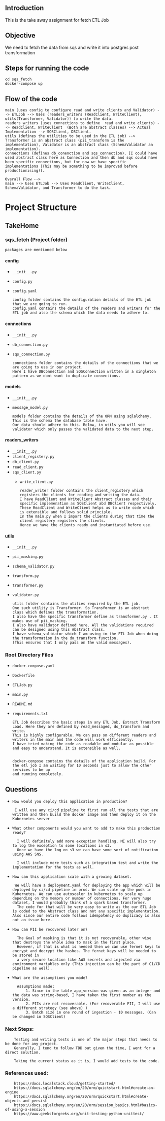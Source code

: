 ## Introduction
This is the take away assignment for fetch ETL Job

## Objective 
We need to fetch the data from sqs and write it into postgres post transformation

## Steps for running the code
    cd sqs_fetch
    docker-compose up


## Flow of the code
    main (uses config to configure read and write clients and Validator) --> ETLJob --> Uses (readers_writers (ReadClient, WriteClient), utils(Transformer, Validator)) to write the data.
    readers_writers (uses connections to define  read and write clients) --> ReadClient, WriteClient  (Both are abstract classes) --> Actual Implementation --> SQSClient, DBClient.
    utils (defines the utilities to be used in the ETL job) --> Transformer is an abstract class (pii_transform is the implementation), Validator is an abstract class (SchemaValidator an implementation).
    connections (defines db_conenction and sqs_connection). [I could have used abstract class here as Connection and then db and sqs could have been specific connections, but for now we have specific implementations (This may be something to be improved before productionising)].

    Overall Flow -->
    main --> Uses ETLJob --> Uses ReadClient, WriteClient, SchemaValidator, and Transformer to do the task.

# Project Structure

## TakeHome

### sqs_fetch  (Project folder)
    packages are mentioned below
#### config  
  - `__init__.py`
  - `config.py`
  - `config.yaml`
        
        config folder contains the configuration details of the ETL job that we are going to run.
        config.yaml contains the details of the readers and writers for the ETL job and also the schema which the data needs to adhere to.
    

#### connections
  - `__init__.py`
  - `db_connection.py`
  - `sqs_connection.py`

        connections folder contains the details of the connections that we are going to use in our project.
        Here I have DBConnection and SQSConnection written in a singleton pattern as we dont want to duplicate connections.

#### models
  - `__init__.py`
  - `message_model.py`

        models folder contains the details of the ORM using sqlalchemy. This is the schema the database table have.
        Our data should adhere to this. Below, in utils you will see validator which only passes the validated data to the next step.


#### readers_writers
  - `__init__.py`
  - `client_registery.py`
  - `db_client.py`
  - `read_client.py`
  - `sqs_client.py`
    - `write_client.py`

          reader_writer folder contains the client_registery which registers the clients for reading and writing the data.
          I have ReadClient and WriteClient Abstract classes and their specific implemenation as SQSClient abd DBClient respectively.
          These ReadClient and WriteClient helps us to write code which is extensible and follows solid principle.
          In the main.py when I import the clients during that time the client registery registers the clients. 
          Hence we have the clients ready and instantiated before use.

#### utils
  - `__init__.py`
  - `pii_masking.py`
  - `schema_validator.py`
  - `transform.py`
  - `transformer.py`
  - `validator.py`


        utils folder contains the utilies required by the ETL job.
        One such utility is Transformer. So Transformer is an abstract class which defines the transformation.
        I also have the specific transformer define as transformer.py . It makes use of pii_masking.
        I also have validator defined here. All the validations required can be designed using this Abstract class.
        I have schema_validator which I am using in the ETL Job when doing the transformation in the do_transform function.
        (This ensures that I only pass on the valid messages).

        

### Root Directory Files
  - `docker-compose.yaml`
  - `Dockerfile`
  - `ETLJob.py`
  - `main.py`
  - `README.md`
  - `requirements.txt`


        ETL Job describes the basic steps in any ETL Job. Extract Transform Load. Here they are defined by read_messaged, do_transform and write.
        This is highly configurable. We can pass on different readers and writers in the main and the code will work efficiently.
        I have tried making the code as readable and modular as possible and easy to understand. It is extensible as well.


        docker-compose contains the details of the application build. For the etl job I am waiting for 10 seconds just to allow the other services to be up 
        and running completely.



## Questions
 - `How would you deploy this application in production?`
            
        I will use any ci/cd pipeline to first run all the tests that are written and then build the docker image and then deploy it on the Kubernetes server

- `What other components would you want to add to make this production ready?`

        I will definitely add more exception handling. MI will also try to log the exception to some locations in s3. 
        Once we have the log on s3 we can have some sort of notification using AWS SNS.
    
        I will include more tests such as integration test and write the implementation for the tests as well.

- `How can this application scale with a growing dataset.`
        
       We will have a deployment.yaml for deploying the app which will be deployed by ci/cd pipeline in prod. We can scale up the pods in Kubernetes. We can use autoscaler in kubernetes to scale up depending on the memory or number of connections. For very huge dataset, I would probably think of a spark based transformer.
        The code for that will be very easy to write as the our ETL Job is coded to the Abstract class and not any specific implementation. Also since our entire code follows idempotency so duplicacy is also not an issue here.

- `How can PII be recovered later on?`
        
        The Goal of masking is that it is not recoverable, other wise that destroys the whole idea to mask in the first place.
        However, if that is what is needed then we can use fernet keys to encrypt and decrypt the hashes. The fernet keys will be needed to be stored in 
        a very secure location like AWS secrets and injected via environment variables only (This injection can be the part of CI/CD pipeline as well).


- `What are the assumptions you made?`

        Assumptions made:
            1. Since in the table app_version was given as an integer and the data was string-based, I have taken the first number as the version.
            2. PIIs are not recoverable. (For recoverable PII, I will use a different strategy (see above) )
            3. Batch size in one round of ingestion - 10 messages. (Can be changed in SQSClient)
            




### Next Steps: 

        Testing and writing tests is one of the major steps that needs to be done for any project.
        Generally, I tend to follow TDD but given the time, I went for a direct solution. 
        
        Taking the current status as it is, I would add tests to the code.
            

### References used:

        https://docs.localstack.cloud/getting-started/
        https://docs.sqlalchemy.org/en/20/orm/quickstart.html#create-an-engine
        https://docs.sqlalchemy.org/en/20/orm/quickstart.html#create-objects-and-persist
        https://docs.sqlalchemy.org/en/20/orm/session_basics.html#basics-of-using-a-session
        https://www.geeksforgeeks.org/unit-testing-python-unittest/
        

